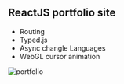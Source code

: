 ## ReactJS portfolio site
- Routing
- Typed.js
- Async changle Languages
- WebGL cursor animation

![portfolio](https://media.giphy.com/media/ZdwpivwpRc8KdERHmJ/giphy.gif)

